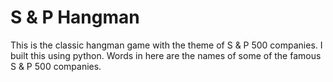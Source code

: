 # S & P Hangman

This is the classic hangman game with the theme of S & P 500 companies. I built this using python. Words in here are the names of some of the famous S & P 500 companies.
